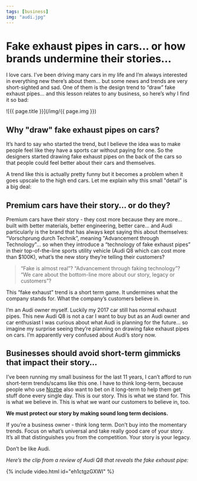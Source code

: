 ```yaml
---
tags: [business]
img: "audi.jpg"
---
```


# Fake exhaust pipes in cars... or how brands undermine their stories...

I love cars. I’ve been driving many cars in my life and I’m always interested in everything new there’s about them... but some news and trends are very short-sighted and sad. One of them is the design trend to “draw” fake exhaust pipes... and this lesson relates to any business, so here’s why I find it so bad:

<!--More-->

![{{ page.title }}](/img/{{ page.img }})

## Why "draw" fake exhaust pipes on cars?

It’s hard to say who started the trend, but I believe the idea was to make people feel like they have a sports car without paying for one. So the designers started drawing fake exhaust pipes on the back of the cars so that people could feel better about their cars and themselves.

A trend like this is actually pretty funny but it becomes a problem when it goes upscale to the high end cars. Let me explain why this small "detail" is a big deal:

## Premium cars have their story... or do they?

Premium cars have their story - they cost more because they are more... built with better materials, better engineering, better care... and Audi particularly is the brand that has always kept saying this about themselves: “Vorschprung durch Technik”, meaning "Advancement through Technology"... so when they introduce a “technology of fake exhaust pipes” in their top-of-the-line sports utility vehicle (Audi Q8 which can cost more than $100K), what’s the new story they’re telling their customers?

> “Fake is almost real”? “Advancement through faking technology”? “We care about the bottom-line more about our story, legacy or customers”?

This “fake exhaust” trend is a short term game. It undermines what the company stands for. What the company’s customers believe in.

I’m an Audi owner myself. Luckily my 2017 car still has normal exhaust pipes. This new Audi Q8 is not a car I want to buy but as an Audi owner and car enthusiast I was curious about what Audi is planning for the future... so imagine my surprise seeing they’re planning on drawing fake exhaust pipes on cars. I’m apparently very confused about Audi’s story now.

## Businesses should avoid short-term gimmicks that impact their story...

I’ve been running my small business for the last 11 years, I can’t afford to run short-term trends/scams like this one. I have to think long-term, because people who use [Nozbe][n] also want to bet on it long-term to help them get stuff done every single day. This is our story. This is what we stand for. This is what we believe in. This is what we want our customers to believe in, too.

**We must protect our story by making sound long term decisions.**

If you’re a business owner - think long term. Don’t buy into the momentary trends. Focus on what’s universal and take really good care of your story. It’s all that distinguishes you from the competition. Your story is your legacy.

Don’t be like Audi.

*Here’s the clip from a review of Audi Q8 that reveals the fake exhaust pipe:*

{% include video.html id="eh1ctgzGXWI" %}

[d]: http://db.tt/kD7Liux
[t]: https://twitter.com/MSliwinski
[p]: https://thepodcast.fm/
[n]: https://nozbe.com/
[r]: https://radex.io/
[i]: https://itunes.apple.com/podcast/the-podcast/id1012329770
[o]: https://ipadonly.com

[pm]: http://productivemag.com/